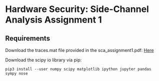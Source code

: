 # Hardware Security: Side-Channel Analysis Assignment 1

## Requirements
Download the traces.mat file provided in the sca_assignment1.pdf:
[Here](https://mega.nz/#!utFhHKJa!RP7N1Ms9nqtIz3nKl1V5Le5F9HsWAX5hPPpPO6e2Z_c)

Download the scipy io library via pip:
```
pip3 install --user numpy scipy matplotlib ipython jupyter pandas sympy nose
```

